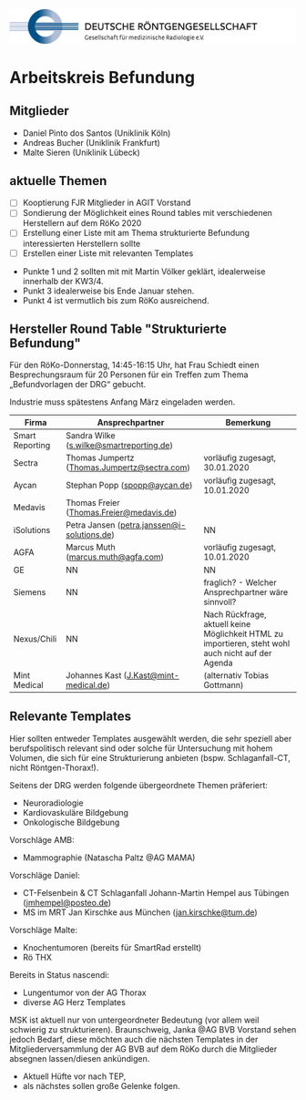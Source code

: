 ![drg logo](./assets/img/logo-drg-links-mitschrift-rgb-300dpi.png)

# Arbeitskreis Befundung

## Mitglieder
- Daniel Pinto dos Santos (Uniklinik Köln)
- Andreas Bucher (Uniklinik Frankfurt)
- Malte Sieren (Uniklinik Lübeck)

## aktuelle Themen

- [ ] Kooptierung FJR Mitglieder in AGIT Vorstand
- [ ] Sondierung der Möglichkeit eines Round tables mit verschiedenen Herstellern auf dem RöKo 2020
- [ ] Erstellung einer Liste mit am Thema strukturierte Befundung interessierten Herstellern
sollte
- [ ] Erstellen einer Liste mit relevanten Templates

- Punkte 1 und 2 sollten mit mit Martin Völker geklärt, idealerweise innerhalb der KW3/4.
- Punkt 3 idealerweise bis Ende Januar stehen.
- Punkt 4 ist vermutlich bis zum RöKo ausreichend.

## Hersteller Round Table "Strukturierte Befundung"

Für den RöKo-Donnerstag, 14:45-16:15 Uhr, hat Frau Schiedt einen Besprechungsraum für 20 Personen für ein Treffen zum Thema „Befundvorlagen der DRG“ gebucht.

Industrie muss spätestens Anfang März eingeladen werden.

Firma | Ansprechpartner | Bemerkung
------------ | ------------- | -------------
Smart Reporting | Sandra Wilke (s.wilke@smartreporting.de) |
Sectra | Thomas Jumpertz (Thomas.Jumpertz@sectra.com) | vorläufig zugesagt, 30.01.2020
Aycan | Stephan Popp (spopp@aycan.de) | vorläufig zugesagt, 10.01.2020
Medavis | Thomas Freier (Thomas.Freier@medavis.de) |
iSolutions | Petra Jansen (petra.janssen@i-solutions.de) | NN
AGFA | Marcus Muth (marcus.muth@agfa.com) | vorläufig zugesagt, 10.01.2020
GE | NN | NN
Siemens | NN | fraglich? - Welcher Ansprechpartner wäre sinnvoll?
Nexus/Chili | NN | Nach Rückfrage, aktuell keine Möglichkeit HTML zu importieren, steht wohl auch  nicht auf der Agenda
Mint Medical | Johannes Kast (J.Kast@mint-medical.de) | (alternativ Tobias Gottmann)

## Relevante Templates

Hier sollten entweder Templates ausgewählt werden, die sehr speziell aber berufspolitisch relevant sind oder solche für Untersuchung mit hohem Volumen, die sich für eine Strukturierung anbieten (bspw. Schlaganfall-CT, nicht Röntgen-Thorax!).

Seitens der DRG werden folgende übergeordnete Themen präferiert:
- Neuroradiologie
- Kardiovaskuläre Bildgebung
- Onkologische Bildgebung

Vorschläge AMB:
- Mammographie (Natascha Paltz @AG MAMA)

Vorschläge Daniel:
- CT-Felsenbein & CT Schlaganfall Johann-Martin Hempel aus Tübingen (jmhempel@posteo.de)
- MS im MRT Jan Kirschke aus München (jan.kirschke@tum.de)

Vorschläge Malte:
- Knochentumoren (bereits für SmartRad erstellt)
- Rö THX

Bereits in Status nascendi:
- Lungentumor von der AG Thorax
- diverse AG Herz Templates

MSK ist aktuell nur von untergeordneter Bedeutung (vor allem weil schwierig zu strukturieren).
Braunschweig, Janka @AG BVB Vorstand sehen jedoch Bedarf, diese möchten auch die nächsten Templates in der Mitgliederversammlung der AG BVB auf dem RöKo durch die Mitglieder absegnen lassen/diesen ankündigen.
- Aktuell Hüfte vor nach TEP,
- als nächstes sollen große Gelenke folgen.

